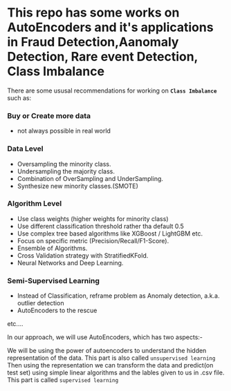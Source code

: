 # This repo has some works on AutoEncoders and it's applications in Fraud Detection,Aanomaly Detection, Rare event Detection, Class Imbalance


There are some ususal recommendations for working on **`Class Imbalance`** such as:

### Buy or Create more data
- not always possible in real world
### Data Level
- Oversampling the minority class.
- Undersampling the majority class.
- Combination of OverSampling and UnderSampling.
- Synthesize new minority classes.(SMOTE)
### Algorithm Level
- Use class weights (higher weights for minority class)
- Use different classification threshold rather tha default 0.5
- Use complex tree based algorithms like XGBoost / LightGBM etc.
- Focus on specific metric (Precision/Recall/F1-Score).
- Ensemble of Algorithms.
- Cross Validation strategy with StratifiedKFold.
- Neural Networks and Deep Learning.
### Semi-Supervised Learning
- Instead of Classification, reframe problem as Anomaly detection, a.k.a. outlier detection
- AutoEncoders to the rescue

etc....



In our approach, we will use AutoEncoders, which has two aspects:-

We will be using the power of autoencoders to understand the hidden representation of the data. This part is also called `unsupervised learning`
Then using the representation we can transform the data and predict(on test set) using simple linear algorithms and the lables given to us in .csv file. This part is called `supervised learning`

